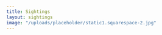 ```yaml
---
title: Sightings
layout: sightings
image: "/uploads/placeholder/static1.squarespace-2.jpg"
---
```



